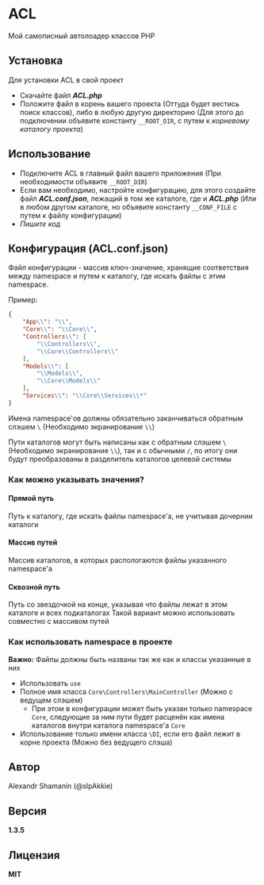 # ACL

Мой самописный автолоадер классов PHP

## Установка

Для установки ACL в свой проект

- Скачайте файл ***ACL.php***
- Положите файл в корень вашего проекта (Оттуда будет вестись поиск классов), либо в любую другую директорию (Для этого до подключении объявите константу `__ROOT_DIR`, с путем к *корневому каталогу проекта*)

## Использование

- Подключите ACL в главный файл вашего приложения (При необходимости объявите `__ROOT_DIR`)
- Если вам необходимо, настройте конфигурацию, для этого создайте файл ***ACL.conf.json***, лежащий в том же каталоге, где и ***ACL.php*** (Или в любом другом каталоге, но объявите константу `__CONF_FILE` с путем к файлу конфигурации)
- *Пишите код*

## Конфигурация (ACL.conf.json)

Файл конфигурации - массив ключ-значение, хранящие соответствия между namespace и путем к каталогу, где искать файлы с этим namespace.

Пример:

```JSON
{
    "App\\": "\\",
    "Core\\": "\\Core\\",
    "Controllers\\": [
        "\\Controllers\\",
        "\\Core\\Controllers\\"
    ],
    "Models\\": [
        "\\Models\\",
        "\\Core\\Models\\"
    ],
    "Services\\": "\\Core\\Services\\*"
}
```

Имена namespace'ов должны обязательно заканчиваться обратным слэшем `\` (Необходимо экранирование `\\`)

Пути каталогов могут быть написаны как с обратным слэшем `\` (Необходимо экранирование `\\`), так и с обычными `/`, по итогу они будут преобразованы в разделитель каталогов целевой системы

### Как можно указывать значения?

#### Прямой путь

Путь к каталогу, где искать файлы namespace'а, не учитывая дочернии каталоги

#### Массив путей

Массив каталогов, в которых распологаются файлы указанного namespace'а

#### Сквозной путь

Путь со звездочкой на конце, указывая что файлы лежат в этом каталоге и всех подкаталогах
Такой вариант можно использовать совместно с массивом путей

### Как использовать namespace в проекте

**Важно:** Файлы должны быть названы так же как и классы указанные в них

- Использовать `use`
- Полное имя класса `Core\Controllers\MainController` (Можно с ведущем слэшем)
  - При этом в конфигурации может быть указан только namespace `Core`, следующие за ним пути будет расценён как имена каталогов внутри каталога namespace'а `Core`
- Использование только имени класса `\DI`, если его файл лежит в корне проекта (Можно без ведущего слэша)

## Автор

Alexandr Shamanin (@slpAkkie)

## Версия

**1.3.5**

## Лицензия

**MIT**
